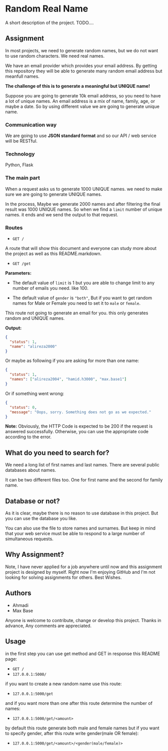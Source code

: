 # Random Real Name

A short description of the project. TODO....

## Assignment

In most projects, we need to generate random names, but we do not want to use random characters. We need real names.

We have an email provider which provides your email address. By getting this repository they will be able to generate many random email address but meanfull names.

**The challenge of this is to generate a meaningful but UNIQUE name!**

Suppose you are going to generate 10k email address, so you need to have a lot of unique names. An email address is a mix of name, family, age, or maybe a date.
So by using different value we are going to generate unique name.

### Communication way

We are going to use **JSON standard format** and so our API / web service will be RESTful.

### Technology

Python, Flask

### The main part

When a request asks us to generate 1000 UNIQUE names. we need to make sure we are going to generate UNIQUE names.

In the process, Maybe we generate 2000 names and after filtering the final result was 1000 UNIQUE names. So when we find a `limit` number of unique names. it ends and we send the output to that request.

### Routes

- `GET /`

A route that will show this document and everyone can study more about the project as well as this README.markdown.

- `GET /get`

**Parameters:**

- The default value of `limit` is 1 but you are able to change limit to any number of emails you need. like 100.

- The default value of `gender` is `"both"`, But if you want to get random names for Male or Female you need to set it to `male` or `female`.

This route not going to generate an email for you. this only generates random and UNIQUE names.

**Output:**

```json
{
  "status": 1,
  "name": "alireza2000"
}
```

Or maybe as following if you are asking for more than one name:

```json
{
  "status": 1,
  "names": ["alireza2004", "hamid.h3000", "max.base1"]
}
```

Or if something went wrong:

```json
{
  "status": 0,
  "message": "Oops, sorry. Something does not go as we expected."
}
```

**Note:** Obviously, the HTTP Code is expected to be 200 if the request is answered successfully. Otherwise, you can use the appropriate code according to the error.

## What do you need to search for?

We need a long list of first names and last names.
There are several public databases about names.

It can be two different files too. One for first name and the second for family name.

## Database or not?

As it is clear, maybe there is no reason to use database in this project. But you can use the database you like.

You can also use the file to store names and surnames.
But keep in mind that your web service must be able to respond to a large number of simultaneous requests.

## Why Assignment?

Note, I have never applied for a job anywhere until now and this assignment project is designed by myself. Right now I'm enjoying GitHub and I'm not looking for solving assignments for others. Best Wishes.

## Authors

- Ahmadi
- Max Base

Anyone is welcome to contribute, change or develop this project. Thanks in advance, Any comments are appreciated.

## Usage

in the first step you can use get method and GET in response this README page:

- `GET /`
- `127.0.0.1:5000/`

if you want to create a new random name use this route:

- `127.0.0.1:5000/get`

and if you want more than one after this route determine the number of names:

- `127.0.0.1:5000/get/<amount>`

by default this route generate both male and female names but if you want to specify gender, after this route write gender(male OR female):

- `127.0.0.1:5000/get/<amount>/<gender(male/female)>`
